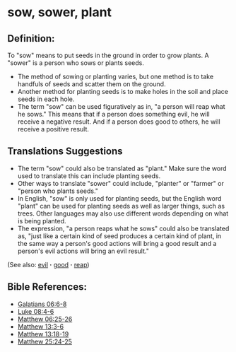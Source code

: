 # sow, sower, plant #

## Definition: ##

To "sow" means to put seeds in the ground in order to grow plants. A "sower" is a person who sows or plants seeds.

* The method of sowing or planting varies, but one method is to take handfuls of seeds and scatter them on the ground.
* Another method for planting seeds is to make holes in the soil and place seeds in each hole.
* The term "sow" can be used figuratively as in, "a person will reap what he sows." This means that if a person does something evil, he will receive a negative result. And if a person does good to others, he will receive a positive result.

## Translations Suggestions ##

* The term "sow" could also be translated as "plant." Make sure the word used to translate this can include planting seeds.
* Other ways to translate "sower" could include, "planter" or "farmer" or "person who plants seeds."
* In English, "sow" is only used for planting seeds, but the English word "plant" can be used for planting seeds as well as larger things, such as trees. Other languages may also use different words depending on what is being planted.
* The expression, "a person reaps what he sows" could also be translated as, "just like a certain kind of seed produces a certain kind of plant, in the same way a person's good actions will bring a good result and a person's evil actions will bring an evil result."

(See also: [evil](../kt/evil.md) **·** [good](../kt/good.md) **·** [reap](../other/reap.md))

## Bible References: ##

* [Galatians 06:6-8](https://door43.org/en/bible/notes/gal/06/06)
* [Luke 08:4-6](https://door43.org/en/bible/notes/luk/08/04)
* [Matthew 06:25-26](https://door43.org/en/bible/notes/mat/06/25)
* [Matthew 13:3-6](https://door43.org/en/bible/notes/mat/13/03)
* [Matthew 13:18-19](https://door43.org/en/bible/notes/mat/13/18)
* [Matthew 25:24-25](https://door43.org/en/bible/notes/mat/25/24)
